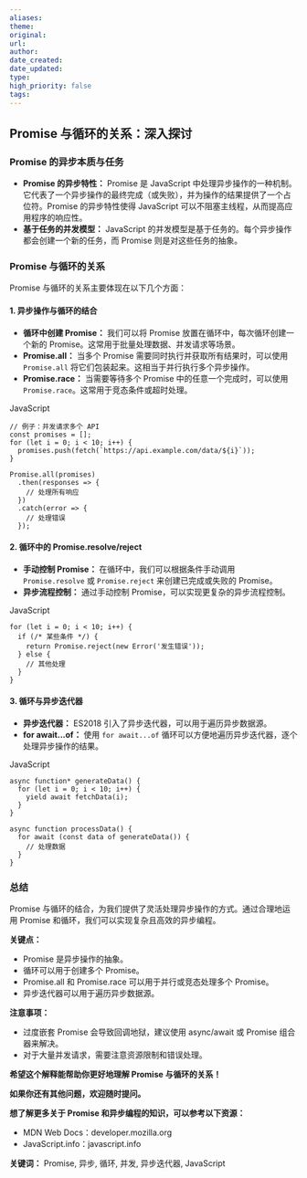 ```yaml
---
aliases: 
theme: 
original: 
url: 
author: 
date_created: 
date_updated: 
type: 
high_priority: false
tags:
---
```

## Promise 与循环的关系：深入探讨

### Promise 的异步本质与任务

- **Promise 的异步特性：** Promise 是 JavaScript 中处理异步操作的一种机制。它代表了一个异步操作的最终完成（或失败），并为操作的结果提供了一个占位符。Promise 的异步特性使得 JavaScript 可以不阻塞主线程，从而提高应用程序的响应性。
- **基于任务的并发模型：** JavaScript 的并发模型是基于任务的。每个异步操作都会创建一个新的任务，而 Promise 则是对这些任务的抽象。

### Promise 与循环的关系

Promise 与循环的关系主要体现在以下几个方面：

#### 1. **异步操作与循环的结合**

- **循环中创建 Promise：** 我们可以将 Promise 放置在循环中，每次循环创建一个新的 Promise。这常用于批量处理数据、并发请求等场景。
- **Promise.all：** 当多个 Promise 需要同时执行并获取所有结果时，可以使用 `Promise.all` 将它们包装起来。这相当于并行执行多个异步操作。
- **Promise.race：** 当需要等待多个 Promise 中的任意一个完成时，可以使用 `Promise.race`。这常用于竞态条件或超时处理。

JavaScript

```
// 例子：并发请求多个 API
const promises = [];
for (let i = 0; i < 10; i++) {
  promises.push(fetch(`https://api.example.com/data/${i}`));
}

Promise.all(promises)
  .then(responses => {
    // 处理所有响应
  })
  .catch(error => {
    // 处理错误
  });
```

#### 2. **循环中的 Promise.resolve/reject**

- **手动控制 Promise：** 在循环中，我们可以根据条件手动调用 `Promise.resolve` 或 `Promise.reject` 来创建已完成或失败的 Promise。
- **异步流程控制：** 通过手动控制 Promise，可以实现更复杂的异步流程控制。

JavaScript

```
for (let i = 0; i < 10; i++) {
  if (/* 某些条件 */) {
    return Promise.reject(new Error('发生错误'));
  } else {
    // 其他处理
  }
}
```

#### 3. **循环与异步迭代器**

- **异步迭代器：** ES2018 引入了异步迭代器，可以用于遍历异步数据源。
- **for await...of：** 使用 `for await...of` 循环可以方便地遍历异步迭代器，逐个处理异步操作的结果。

JavaScript

```
async function* generateData() {
  for (let i = 0; i < 10; i++) {
    yield await fetchData(i);
  }
}

async function processData() {
  for await (const data of generateData()) {
    // 处理数据
  }
}
```

### 总结

Promise 与循环的结合，为我们提供了灵活处理异步操作的方式。通过合理地运用 Promise 和循环，我们可以实现复杂且高效的异步编程。

**关键点：**

- Promise 是异步操作的抽象。
- 循环可以用于创建多个 Promise。
- Promise.all 和 Promise.race 可以用于并行或竞态处理多个 Promise。
- 异步迭代器可以用于遍历异步数据源。

**注意事项：**

- 过度嵌套 Promise 会导致回调地狱，建议使用 async/await 或 Promise 组合器来解决。
- 对于大量并发请求，需要注意资源限制和错误处理。

**希望这个解释能帮助你更好地理解 Promise 与循环的关系！**

**如果你还有其他问题，欢迎随时提问。**

**想了解更多关于 Promise 和异步编程的知识，可以参考以下资源：**

- MDN Web Docs：developer.mozilla.org
- JavaScript.info：javascript.info

**关键词：** Promise, 异步, 循环, 并发, 异步迭代器, JavaScript